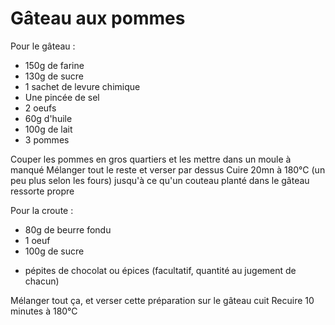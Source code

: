# Gâteau aux pommes

Pour le gâteau :
- 150g de farine
- 130g de sucre
- 1 sachet de levure chimique
- Une pincée de sel
- 2 oeufs
- 60g d'huile
- 100g de lait
- 3 pommes

Couper les pommes en gros quartiers et les mettre dans un moule à manqué
Mélanger tout le reste et verser par dessus
Cuire 20mn à 180°C (un peu plus selon les fours) jusqu'à ce qu'un couteau planté dans le gâteau ressorte propre

Pour la croute :
- 80g de beurre fondu
- 1 oeuf
- 100g de sucre
+ pépites de chocolat ou épices (facultatif, quantité au jugement de chacun)

Mélanger tout ça, et verser cette préparation sur le gâteau cuit
Recuire 10 minutes à 180°C
